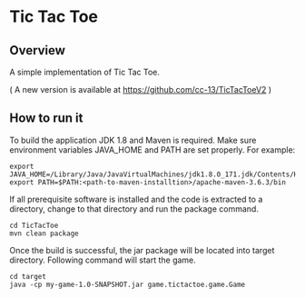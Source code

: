 # Tic Tac Toe

## Overview

A simple implementation of Tic Tac Toe.

( A new version is available at https://github.com/cc-13/TicTacToeV2 )
## How to run it
To build the application JDK 1.8 and Maven is required.
Make sure environment variables JAVA_HOME and PATH are set properly.
For example:
```
export JAVA_HOME=/Library/Java/JavaVirtualMachines/jdk1.8.0_171.jdk/Contents/Home
export PATH=$PATH:<path-to-maven-installtion>/apache-maven-3.6.3/bin
```
If all prerequisite software is installed and the code is extracted to a directory, change to that directory and run the package command.
```
cd TicTacToe
mvn clean package
```
Once the build is successful, the jar package will be located into target directory. Following command will start the game.
```
cd target
java -cp my-game-1.0-SNAPSHOT.jar game.tictactoe.game.Game
```
